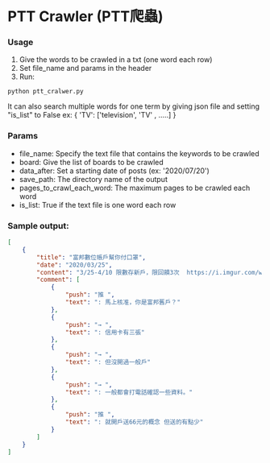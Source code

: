 # PTT Crawler (PTT爬蟲)

### Usage 

1. Give the words to be crawled in a txt (one word each row) 
2. Set file_name and params in the header
3. Run:
```console
python ptt_cralwer.py
```

It can also search multiple words for one term by giving json file and setting "is_list" to False 
ex: { 
        'TV': ['television', 'TV' , .....] 
    } 

### Params

* file_name: Specify the text file that contains the keywords to be crawled
* board: Give the list of boards to be crawled
* data_after: Set a starting date of posts (ex: '2020/07/20')
* save_path: The directory name of the output
* pages_to_crawl_each_word: The maximum pages to be crawled each word
* is_list: True if the text file is one word each row

### Sample output:
```json
[
    {
        "title": "富邦數位帳戶幫你付口罩",
        "date": "2020/03/25",
        "content": "3/25-4/10 限數存新戶，限回饋3次  https://i.imgur.com/werhaGD.jpg  網址：https://is.gd/dL3WH5  早上立馬開戶，剛剛收到核准通知，這速度...太威了，還沒開過的衝一發  ",
        "comment": [
            {
                "push": "推 ",
                "text": ": 馬上核准，你是富邦舊戶？"
            },
            {
                "push": "→ ",
                "text": ": 信用卡有三張"
            },
            {
                "push": "→ ",
                "text": ": 但沒開過一般戶"
            },
            {
                "push": "→ ",
                "text": ": 一般都會打電話確認一些資料。"
            },
            {
                "push": "推 ",
                "text": ": 就開戶送66元的概念 但送的有點少"
            }
        ]
    }
]
```
